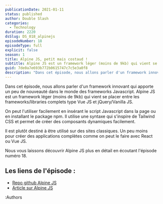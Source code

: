 ```yaml
---
publicationDate: 2021-01-11
status: published
author: Double Slash
categories:
  - Technology
duration: 2220
dsSlug: DS_018_alpinejs
episodeNumber: 18
episodeType: full
explicit: false
season: 1
title: Alpine JS, petit mais costaud !
subtitle: Alpine JS est un framework léger (moins de 9kb) qui vient se placer entre les FW complets type Vue JS et jQuery/Vanilla JS.
guid: 7de0a7e693b772b0615747c7c5e3a0f8
description: "Dans cet épisode, nous allons parler d'un framework innovant qui apporte un peu de nouveauté dans le monde des frameworks Javascript. Alpine JS est un framework léger (moins de 9kb) qui vient se placer entre les frameworks/libraries complets type Vue JS et jQuery/Vanilla JS. On peut l'utiliser facilement en insérant le script Javascript dans la page ou en installant le package npm. Il utilise une syntaxe qui s'inspire de Tailwind CSS et permet de créer des composants dynamiques facilement. Il est plutôt destiné à être utilisé sur des sites classiques. Un peu moins pour créer des applications complètes comme on peut le faire avec React ou Vue JS. Nous vous laissons découvrir Alpine JS plus en détail en écoutant l'épisode numéro 18. Les liens de l'épisode : Repo github Alpine JS Article sur Alpine JS Podcast présenté par : Alexandre Duval @xlanex6 Patrick Faramaz @PatrickFaramaz"
---
```


Dans cet épisode, nous allons parler d'un framework innovant qui apporte un peu de nouveauté dans le monde des frameworks Javascript.
Alpine JS est un framework léger (moins de 9kb) qui vient se placer entre les frameworks/libraries complets type Vue JS et jQuery/Vanilla JS.

On peut l'utiliser facilement en insérant le script Javascript dans la page ou en installant le package npm.
Il utilise une syntaxe qui s'inspire de Tailwind CSS et permet de créer des composants dynamiques facilement.

Il est plutôt destiné à être utilisé sur des sites classiques. Un peu moins pour créer des applications complètes comme on peut le faire avec React ou Vue JS.

Nous vous laissons découvrir Alpine JS plus en détail en écoutant l'épisode numéro 18.

## Les liens de l'épisode :

- [Repo github Alpine JS](https://github.com/alpinejs/alpine)
- [Article sur Alpine JS](https://pixenjoy.com/notes/le-framework-alpinejs/)

:Authors
